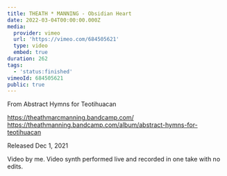```yaml
---
title: THEATH * MANNING - Obsidian Heart
date: 2022-03-04T00:00:00.000Z
media:
  provider: vimeo
  url: 'https://vimeo.com/684505621'
  type: video
  embed: true
duration: 262
tags:
  - 'status:finished'
vimeoId: 684505621
public: true
---
```

From Abstract Hymns for Teotihuacan

https://theathmarcmanning.bandcamp.com/
https://theathmanning.bandcamp.com/album/abstract-hymns-for-teotihuacan

Released Dec 1, 2021

Video by me. Video synth performed live and recorded in one take with no edits.

<!-- Vimeo video: THEATH * MANNING - Obsidian Heart -->
<!-- Duration: 4:22 -->
<!-- Created: 2022-03-04 -->

<ClientOnly>
  <WorkbookViewer />
</ClientOnly>

<script setup>
import WorkbookViewer from "../../.vitepress/theme/components/workbook/WorkbookViewer.vue";
</script>
